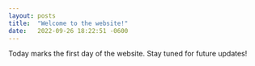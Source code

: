```yaml
---
layout: posts
title:  "Welcome to the website!"
date:   2022-09-26 18:22:51 -0600
---
```


Today marks the first day of the website. Stay tuned for future updates!

